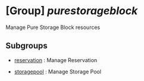 # [Group] _purestorageblock_

Manage Pure Storage Block resources

## Subgroups

- [reservation](/Commands/purestorageblock/reservation/readme.md)
: Manage Reservation

- [storagepool](/Commands/purestorageblock/storagepool/readme.md)
: Manage Storage Pool
